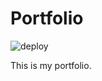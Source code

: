 # Portfolio

![deploy](https://github.com/shun-shobon/shun-shobon.github.io/workflows/deploy/badge.svg)

This is my portfolio.
